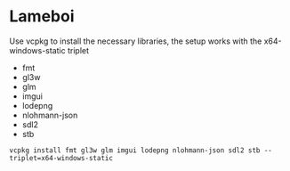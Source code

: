 # Lameboi
Use vcpkg to install the necessary libraries, the setup works with the x64-windows-static triplet
 - fmt
 - gl3w
 - glm
 - imgui
 - lodepng
 - nlohmann-json
 - sdl2
 - stb

`vcpkg install fmt gl3w glm imgui lodepng nlohmann-json sdl2 stb --triplet=x64-windows-static`


